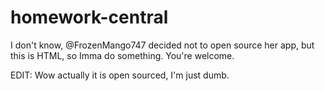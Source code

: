 # homework-central
I don't know, @FrozenMango747 decided not to open source her app, but this is HTML, so Imma do something. You're welcome.

EDIT: Wow actually it is open sourced, I'm just dumb.
